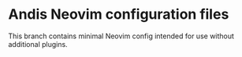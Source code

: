 # Andis Neovim configuration files

This branch contains minimal Neovim config intended for use without additional plugins.
